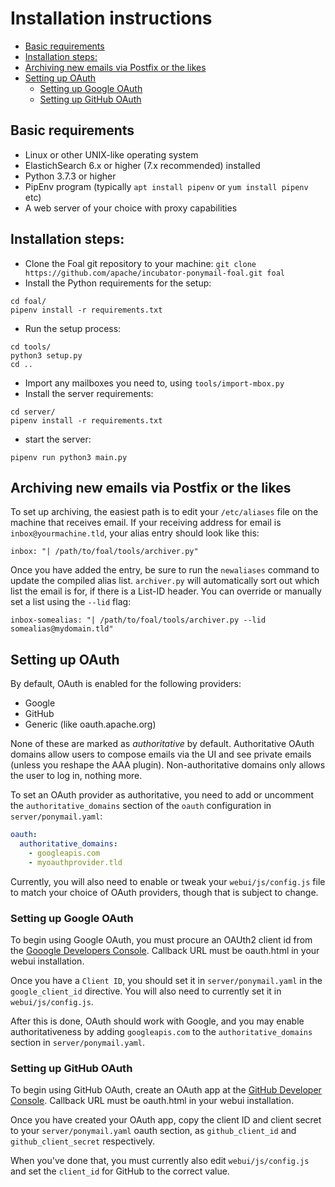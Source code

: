 # Installation instructions

<!-- toc -->

- [Basic requirements](#basic-requirements)
- [Installation steps:](#installation-steps)
- [Archiving new emails via Postfix or the likes](#archiving-new-emails-via-postfix-or-the-likes)
- [Setting up OAuth](#setting-up-oauth)
  * [Setting up Google OAuth](#setting-up-google-oauth)
  * [Setting up GitHub OAuth](#setting-up-github-oauth)

<!-- tocstop -->

## Basic requirements
- Linux or other UNIX-like operating system
- ElastichSearch 6.x or higher (7.x recommended) installed
- Python 3.7.3 or higher
- PipEnv program (typically `apt install pipenv` or `yum install pipenv` etc)
- A web server of your choice with proxy capabilities

## Installation steps:

- Clone the Foal git repository to your machine: `git clone https://github.com/apache/incubator-ponymail-foal.git foal`
- Install the Python requirements for the setup:
~~~shell script
cd foal/
pipenv install -r requirements.txt
~~~
- Run the setup process:
~~~shell script
cd tools/
python3 setup.py
cd ..
~~~
- Import any mailboxes you need to, using `tools/import-mbox.py`
- Install the server requirements:
~~~shell script
cd server/
pipenv install -r requirements.txt
~~~
- start the server:
~~~shell script
pipenv run python3 main.py
~~~


## Archiving new emails via Postfix or the likes
To set up archiving, the easiest path is to edit your `/etc/aliases` file on the machine
that receives email. If your receiving address for email is `inbox@yourmachine.tld`, your 
alias entry should look like this:
~~~text
inbox: "| /path/to/foal/tools/archiver.py"
~~~

Once you have added the entry, be sure to run the `newaliases` command to update the compiled alias list.
`archiver.py` will automatically sort out which list the email is for, if there is a List-ID header.
You can override or manually set a list using the `--lid` flag:
~~~text
inbox-somealias: "| /path/to/foal/tools/archiver.py --lid somealias@mydomain.tld"
~~~

## Setting up OAuth
By default, OAuth is enabled for the following providers:

- Google
- GitHub
- Generic (like oauth.apache.org)

None of these are marked as _authoritative_ by default. Authoritative OAuth domains 
allow users to compose emails via the UI and see private emails (unless you reshape the 
AAA plugin). Non-authoritative domains only allows the user to log in, nothing more.

To set an OAuth provider as authoritative, you need to add or uncomment the 
`authoritative_domains` section of the `oauth` configuration in `server/ponymail.yaml`:

~~~yaml
oauth:
  authoritative_domains:
    - googleapis.com
    - myoauthprovider.tld
~~~

Currently, you will also need to enable or tweak your `webui/js/config.js` file to match your 
choice of OAuth providers, though that is subject to change.

### Setting up Google OAuth
To begin using Google OAuth, you must procure an OAUth2 client id from the 
[Gooogle Developers Console](https://console.developers.google.com/apis/credentials/oauthclient/).
Callback URL must be oauth.html in your webui installation.

Once you have a `Client ID`, you should set it in `server/ponymail.yaml`  in the 
`google_client_id` directive. You will also need to currently set it in `webui/js/config.js`.

After this is done, OAuth should work with Google, and you may enable authoritativeness by adding 
`googleapis.com` to the `authoritative_domains` section in `server/ponymail.yaml`.

### Setting up GitHub OAuth
To begin using GitHub OAuth, create an OAuth app at the 
[GitHub Developer Console](https://github.com/settings/developers).
Callback URL must be oauth.html in your webui installation.

Once you have created your OAuth app, copy the client ID and client secret to your 
`server/ponymail.yaml` oauth section, as `github_client_id` and `github_client_secret` 
respectively.

When you've done that, you must currently also edit `webui/js/config.js` and set the 
`client_id` for GitHub to the correct value.
